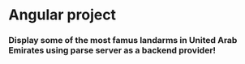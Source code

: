 # Angular project
### Display some of the most famus landarms in United Arab Emirates using parse server as a backend provider!
